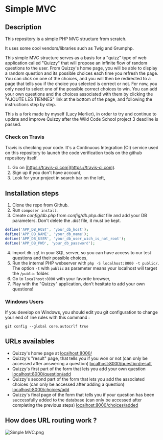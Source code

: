 # Simple MVC

## Description

This repository is a simple PHP MVC structure from scratch.

It uses some cool vendors/libraries such as Twig and Grumphp.

This simple MVC structure serves as a basis for a "quizz" type of web application called "Quizzy" that will propose an infinite flow of random questions to the user. From Quizzy's home page, you will be able to display a random question and its possible choices each time you refresh the page. You can click on one of the choices, and you will then be redirected to a page that tells you if the choice you selected is correct or not. For now, you only need to select one of the possible correct choices to win. You can add your own questions and the choices associated with them by clicking the "AJOUTE LES TIENNES" link at the bottom of the page, and following the instructions step by step.

This is a fork made by myself (Lucy Merlier), in order to try and continue to update and improve Quizzy after the Wild Code School project 3 deadline is passed.


### Check on Travis

Travis is checking your code. It's a Continuous Integration (CI) service used on this repository to launch the code verification tools on the github repository itself.

1. Go on [https://travis-ci.com](https://travis-ci.com).
2. Sign up if you don't have account,
3. Look for your project in search bar on the left,

## Installation steps

1. Clone the repo from Github.
2. Run `composer install`.
3. Create *config/db.php* from *config/db.php.dist* file and add your DB parameters. Don't delete the *.dist* file, it must be kept.
```php
define('APP_DB_HOST', 'your_db_host');
define('APP_DB_NAME', 'your_db_name');
define('APP_DB_USER', 'your_db_user_wich_is_not_root');
define('APP_DB_PWD', 'your_db_password');
```
4. Import `db.sql` in your SQL server, so you can have access to our test questions and their possible choices,
5. Run the internal PHP webserver with `php -S localhost:8000 -t public/`. The option `-t` with `public` as parameter means your localhost will target the `/public` folder.
6. Go to `localhost:8000` with your favorite browser,
7. Play with the "Quizzy" application, don't hesitate to add your own questions!

### Windows Users

If you develop on Windows, you should edit you git configuration to change your end of line rules with this command :

`git config --global core.autocrlf true`

## URLs availables

* Quizzy's home page at [localhost:8000/](localhost:8000/)
* Quizzy's "result" page, that tells you if you won or not (can only be accessed after answering a question) [localhost:8000/question/result](localhost:8000/question/result)
* Quizzy's first part of the form that lets you add your own question [localhost:8000/question/add](localhost:8000/question/add)
* Quizzy's second part of the form that lets you add the associated choices (can only be accessed after adding a question) [localhost:8000/choices/add](localhost:8000/choices/add)
* Quizzy's final page of the form that tells you if your question has been successfully added to the database (can only be accessed after completing the previous steps) [localhost:8000/choices/added](localhost:8000/choices/added)

## How does URL routing work ?

![Simple MVC.png](https://raw.githubusercontent.com/WildCodeSchool/simple-mvc/master/Simple%20-%20MVC.png)
